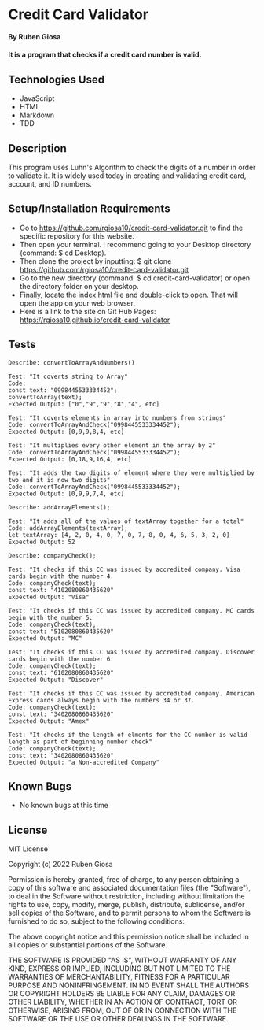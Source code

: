 # Credit Card Validator

#### By Ruben Giosa

#### It is a program that checks if a credit card number is valid. 

## Technologies Used

* JavaScript
* HTML
* Markdown
* TDD

## Description

This program uses Luhn's Algorithm to check the digits of a number in order to validate it. It is widely used today in creating and validating credit card, account, and ID numbers.

## Setup/Installation Requirements

* Go to https://github.com/rgiosa10/credit-card-validator.git to find the specific repository for this website.
* Then open your terminal. I recommend going to your Desktop directory (command: $ cd Desktop).
* Then clone the project by inputting: $ git clone https://github.com/rgiosa10/credit-card-validator.git
* Go to the new directory (command: $ cd credit-card-validator) or open the directory folder on your desktop.
* Finally, locate the index.html file and double-click to open. That will open the app on your web browser.
* Here is a link to the site on Git Hub Pages: https://rgiosa10.github.io/credit-card-validator

## Tests

```
Describe: convertToArrayAndNumbers()

Test: "It coverts string to Array"
Code: 
const text: "0998445533334452";
convertToArray(text);
Expected Output: ["0","9","9","8","4", etc]

Test: "It coverts elements in array into numbers from strings"
Code: convertToArrayAndCheck("0998445533334452");
Expected Output: [0,9,9,8,4, etc]

Test: "It multiplies every other element in the array by 2"
Code: convertToArrayAndCheck("0998445533334452");
Expected Output: [0,18,9,16,4, etc]

Test: "It adds the two digits of element where they were multiplied by two and it is now two digits"
Code: convertToArrayAndCheck("0998445533334452");
Expected Output: [0,9,9,7,4, etc]

Describe: addArrayElements();

Test: "It adds all of the values of textArray together for a total"
Code: addArrayElements(textArray);
let textArray: [4, 2, 0, 4, 0, 7, 0, 7, 8, 0, 4, 6, 5, 3, 2, 0]
Expected Output: 52

Describe: companyCheck();

Test: "It checks if this CC was issued by accredited company. Visa cards begin with the number 4. 
Code: companyCheck(text);
const text: "4102080860435620"
Expected Output: "Visa"

Test: "It checks if this CC was issued by accredited company. MC cards begin with the number 5. 
Code: companyCheck(text);
const text: "5102080860435620"
Expected Output: "MC"

Test: "It checks if this CC was issued by accredited company. Discover cards begin with the number 6. 
Code: companyCheck(text);
const text: "6102080860435620"
Expected Output: "Discover"

Test: "It checks if this CC was issued by accredited company. American Express cards always begin with the numbers 34 or 37. 
Code: companyCheck(text);
const text: "3402080860435620"
Expected Output: "Amex"

Test: "It checks if the length of elments for the CC number is valid length as part of beginning number check" 
Code: companyCheck(text);
const text: "3402080860435620"
Expected Output: "a Non-accredited Company"

```

## Known Bugs

* No known bugs at this time

## License

MIT License

Copyright (c) 2022 Ruben Giosa

Permission is hereby granted, free of charge, to any person obtaining a copy of this software and associated documentation files (the "Software"), to deal in the Software without restriction, including without limitation the rights to use, copy, modify, merge, publish, distribute, sublicense, and/or sell copies of the Software, and to permit persons to whom the Software is furnished to do so, subject to the following conditions:

The above copyright notice and this permission notice shall be included in all copies or substantial portions of the Software.

THE SOFTWARE IS PROVIDED "AS IS", WITHOUT WARRANTY OF ANY KIND, EXPRESS OR IMPLIED, INCLUDING BUT NOT LIMITED TO THE WARRANTIES OF MERCHANTABILITY, FITNESS FOR A PARTICULAR PURPOSE AND NONINFRINGEMENT. IN NO EVENT SHALL THE AUTHORS OR COPYRIGHT HOLDERS BE LIABLE FOR ANY CLAIM, DAMAGES OR OTHER LIABILITY, WHETHER IN AN ACTION OF CONTRACT, TORT OR OTHERWISE, ARISING FROM, OUT OF OR IN CONNECTION WITH THE SOFTWARE OR THE USE OR OTHER DEALINGS IN THE SOFTWARE.
